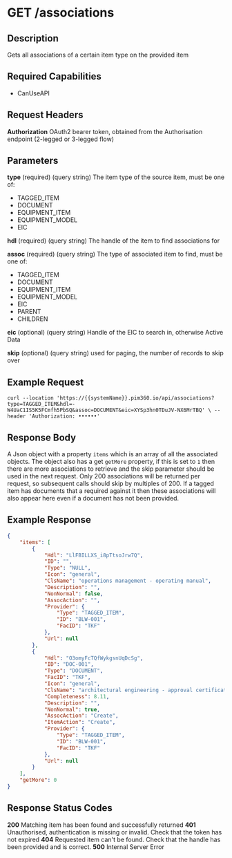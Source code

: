 # GET /associations

## Description
Gets all associations of a certain item type on the provided item

## Required Capabilities
* CanUseAPI

## Request Headers

**Authorization** OAuth2 bearer token, obtained from the Authorisation endpoint (2-legged or 3-legged flow)

## Parameters
**type** (required) (query string) The item type of the source item, must be one of:
* TAGGED_ITEM
* DOCUMENT
* EQUIPMENT_ITEM
* EQUIPMENT_MODEL
* EIC

**hdl** (required) (query string) The handle of the item to find associations for

**assoc** (required) (query string) The type of associated item to find, must be one of:
* TAGGED_ITEM
* DOCUMENT
* EQUIPMENT_ITEM
* EQUIPMENT_MODEL
* EIC
* PARENT
* CHILDREN

**eic** (optional) (query string) Handle of the EIC to search in, otherwise Active Data

**skip** (optional) (query string) used for paging, the number of records to skip over


## Example Request
`
curl --location 'https://{{systemName}}.pim360.io/api/associations?type=TAGGED_ITEM&hdl=-W4UaC1IS5K5FCmfh5PbSQ&assoc=DOCUMENT&eic=XYSp3hn0TDuJV-NX6MrTBQ' \
--header 'Authorization: ••••••'
`

## Response Body
A Json object with a property `items` which is an array of all the associated objects. The object also has a get `getMore` property, if this is set to `1` then there are more associations to retrieve and the skip parameter should be used in the next request. Only 200 associations will be returned per request, so subsequent calls should skip by multiples of 200. If a tagged item has documents that a required against it then these associations will also appear here even if a document has not been provided.

## Example Response
```JSON
{
    "items": [
        {
            "Hdl": "LlFBILLXS_i8pTtsoJrw7Q",
            "ID": "",
            "Type": "NULL",
            "Icon": "general",
            "ClsName": "operations management - operating manual",
            "Description": "",
            "NonNormal": false,
            "AssocAction": "",
            "Provider": {
                "Type": "TAGGED_ITEM",
                "ID": "BLW-001",
                "FacID": "TKF"
            },
            "Url": null
        },
        {
            "Hdl": "O3omyFcTQfWykgsnUqDcSg",
            "ID": "DOC-001",
            "Type": "DOCUMENT",
            "FacID": "TKF",
            "Icon": "general",
            "ClsName": "architectural engineering - approval certificate",
            "Completeness": 8.11,
            "Description": "",
            "NonNormal": true,
            "AssocAction": "Create",
            "ItemAction": "Create",
            "Provider": {
                "Type": "TAGGED_ITEM",
                "ID": "BLW-001",
                "FacID": "TKF"
            },
            "Url": null
        }
    ],
    "getMore": 0
}
```

## Response Status Codes
**200** Matching item has been found and successfully returned
**401** Unauthorised, authentication is missing or invalid. Check that the token has not expired
**404** Requested item can't be found. Check that the handle has been provided and is correct.
**500** Internal Server Error



